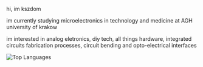 hi, im kszdom

im currently studying microelectronics in technology and medicine at AGH university of krakow

im interested in analog eletronics, diy tech, all things hardware, integrated circuits fabrication processes, circuit bending and opto-electrical interfaces








![Top Languages](https://github-readme-stats.vercel.app/api/top-langs/?username=kszdom&layout=compact&hide=SWIG&theme=dark)
